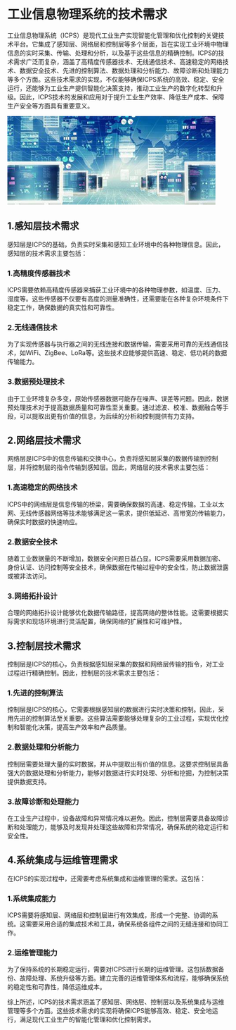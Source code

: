 
<!--
title: 工业信息物理系统的技术需求
subtitle: 工业信息物理系统
author: 柴浩轩
keyword: 工业信息物理系统
published: 2024-04-27
topicImg: assets/0/md7.jpg
-->


# 工业信息物理系统的技术需求
工业信息物理系统（ICPS）是现代工业生产实现智能化管理和优化控制的关键技术平台。它集成了感知层、网络层和控制层等多个层面，旨在实现工业环境中物理信息的实时采集、传输、处理和分析，以及基于这些信息的精确控制。ICPS的技术需求广泛而复杂，涵盖了高精度传感器技术、无线通信技术、高速稳定的网络技术、数据安全技术、先进的控制算法、数据处理和分析能力、故障诊断和处理能力等多个方面。这些技术需求的实现，不仅能够确保ICPS系统的高效、稳定、安全运行，还能够为工业生产提供智能化决策支持，推动工业生产的数字化转型和升级。因此，ICPS技术的发展和应用对于提升工业生产效率、降低生产成本、保障生产安全等方面具有重要意义。

![](assets/0/md7.jpg)


## 1.感知层技术需求

感知层是ICPS的基础，负责实时采集和感知工业环境中的各种物理信息。因此，感知层的技术需求主要包括：

### 1.高精度传感器技术
ICPS需要依赖高精度传感器来捕获工业环境中的各种物理参数，如温度、压力、湿度等。这些传感器不仅要有高度的测量准确性，还需要能在各种复杂环境条件下稳定工作，确保数据的真实性和可靠性。
### 2.无线通信技术
为了实现传感器与执行器之间的无线连接和数据传输，需要采用可靠的无线通信技术，如WiFi、ZigBee、LoRa等。这些技术应能够提供高速、稳定、低功耗的数据传输能力。
### 3.数据预处理技术
由于工业环境复杂多变，原始传感器数据可能存在噪声、误差等问题。因此，数据预处理技术对于提高数据质量和可靠性至关重要。通过滤波、校准、数据融合等手段，可以提取出更有价值的信息，为后续的分析和控制提供有力支持。
## 2.网络层技术需求

网络层是ICPS中的信息传输和交换中心，负责将感知层采集的数据传输到控制层，并将控制层的指令传输到感知层。因此，网络层的技术需求主要包括：

### 1.高速稳定的网络技术
ICPS中的网络层是信息传输的桥梁，需要确保数据的高速、稳定传输。工业以太网、无线传感器网络等技术能够满足这一需求，提供低延迟、高带宽的传输能力，确保实时数据的快速响应。
### 2.数据安全技术
随着工业数据量的不断增加，数据安全问题日益凸显。ICPS需要采用数据加密、身份认证、访问控制等安全技术，确保数据在传输过程中的安全性，防止数据泄露或被非法访问。
### 3.网络拓扑设计
合理的网络拓扑设计能够优化数据传输路径，提高网络的整体性能。这需要根据实际需求和现场环境进行灵活配置，确保网络的扩展性和可维护性。
## 3.控制层技术需求

控制层是ICPS的核心，负责根据感知层采集的数据和网络层传输的指令，对工业过程进行精确控制。因此，控制层的技术需求主要包括：

### 1.先进的控制算法
控制层是ICPS的核心，它需要根据感知层的数据进行实时决策和控制。因此，采用先进的控制算法至关重要。这些算法需要能够处理复杂的工业过程，实现优化控制和智能化决策，提高生产效率和产品质量。
### 2.数据处理和分析能力
控制层需要处理大量的实时数据，并从中提取出有价值的信息。这要求控制层具备强大的数据处理和分析能力，能够对数据进行实时处理、分析和挖掘，为控制决策提供数据支持。
### 3.故障诊断和处理能力
在工业生产过程中，设备故障和异常情况难以避免。因此，控制层需要具备故障诊断和处理能力，能够及时发现并处理这些故障和异常情况，确保系统的稳定运行和安全性。
## 4.系统集成与运维管理需求

在ICPS的实现过程中，还需要考虑系统集成和运维管理的需求。这包括：

### 1.系统集成能力
ICPS需要将感知层、网络层和控制层进行有效集成，形成一个完整、协调的系统。这需要采用合适的集成技术和工具，确保系统各组件之间的无缝连接和协同工作。
### 2.运维管理能力
为了保持系统的长期稳定运行，需要对ICPS进行长期的运维管理。这包括数据备份、故障处理、系统升级等方面。建立完善的运维管理体系和流程，能够确保系统的稳定性和可靠性，降低运维成本。

综上所述，ICPS的技术需求涵盖了感知层、网络层、控制层以及系统集成与运维管理等多个方面。这些技术需求的实现将确保ICPS能够高效、稳定、安全地运行，满足现代工业生产的智能化管理和优化控制需求。

